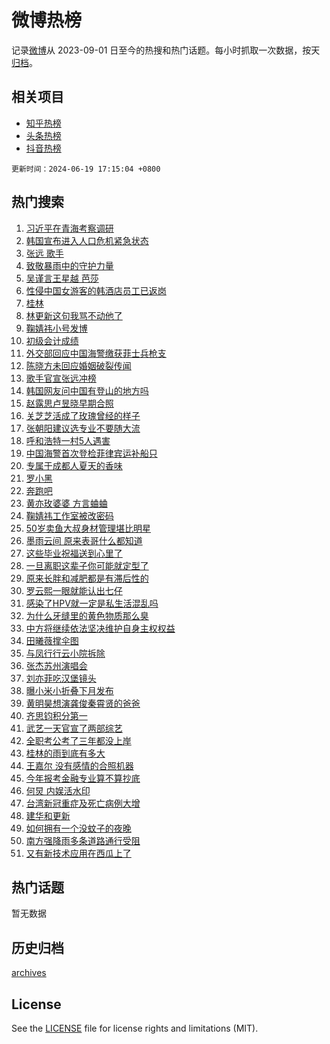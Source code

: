 # 微博热榜

记录[微博](https://www.weibo.com)从 2023-09-01 日至今的热搜和热门话题。每小时抓取一次数据，按天[归档](archives)。

## 相关项目

- [知乎热榜](https://github.com/hotarchive/zhihu)
- [头条热榜](https://github.com/hotarchive/toutiao)
- [抖音热榜](https://github.com/hotarchive/douyin)


`更新时间：2024-06-19 17:15:04 +0800`

## 热门搜索

1. [习近平在青海考察调研](https://m.weibo.cn/search?containerid=100103type%3D1%26t%3D10%26q%3D%23%E4%B9%A0%E8%BF%91%E5%B9%B3%E5%9C%A8%E9%9D%92%E6%B5%B7%E8%80%83%E5%AF%9F%E8%B0%83%E7%A0%94%23&stream_entry_id=51&isnewpage=1&extparam=seat%3D1%26cate%3D10103%26stream_entry_id%3D51%26pos%3D0%26filter_type%3Drealtimehot%26dgr%3D0%26c_type%3D51%26q%3D%2523%25E4%25B9%25A0%25E8%25BF%2591%25E5%25B9%25B3%25E5%259C%25A8%25E9%259D%2592%25E6%25B5%25B7%25E8%2580%2583%25E5%25AF%259F%25E8%25B0%2583%25E7%25A0%2594%2523%26display_time%3D1718788503%26pre_seqid%3D171878850315907291164)
1. [韩国宣布进入人口危机紧急状态](https://m.weibo.cn/search?containerid=100103type%3D1%26t%3D10%26q%3D%23%E9%9F%A9%E5%9B%BD%E5%AE%A3%E5%B8%83%E8%BF%9B%E5%85%A5%E4%BA%BA%E5%8F%A3%E5%8D%B1%E6%9C%BA%E7%B4%A7%E6%80%A5%E7%8A%B6%E6%80%81%23&stream_entry_id=31&isnewpage=1&extparam=seat%3D1%26flag%3D1%26realpos%3D1%26pos%3D0%26c_type%3D31%26lcate%3D5001%26band_rank%3D1%26cate%3D5001%26q%3D%2523%25E9%259F%25A9%25E5%259B%25BD%25E5%25AE%25A3%25E5%25B8%2583%25E8%25BF%259B%25E5%2585%25A5%25E4%25BA%25BA%25E5%258F%25A3%25E5%258D%25B1%25E6%259C%25BA%25E7%25B4%25A7%25E6%2580%25A5%25E7%258A%25B6%25E6%2580%2581%2523%26dgr%3D0%26stream_entry_id%3D31%26filter_type%3Drealtimehot%26display_time%3D1718788503%26pre_seqid%3D171878850315907291164)
1. [张远 歌手](https://m.weibo.cn/search?containerid=100103type%3D1%26t%3D10%26q%3D%E5%BC%A0%E8%BF%9C+%E6%AD%8C%E6%89%8B&stream_entry_id=31&isnewpage=1&extparam=seat%3D1%26flag%3D2%26realpos%3D2%26pos%3D1%26c_type%3D31%26lcate%3D5001%26band_rank%3D2%26cate%3D5001%26q%3D%25E5%25BC%25A0%25E8%25BF%259C%2520%25E6%25AD%258C%25E6%2589%258B%26dgr%3D0%26stream_entry_id%3D31%26filter_type%3Drealtimehot%26display_time%3D1718788503%26pre_seqid%3D171878850315907291164)
1. [致敬暴雨中的守护力量](https://m.weibo.cn/search?containerid=100103type%3D1%26t%3D10%26q%3D%23%E8%87%B4%E6%95%AC%E6%9A%B4%E9%9B%A8%E4%B8%AD%E7%9A%84%E5%AE%88%E6%8A%A4%E5%8A%9B%E9%87%8F%23&stream_entry_id=31&isnewpage=1&extparam=seat%3D1%26flag%3D0%26realpos%3D3%26pos%3D2%26c_type%3D31%26lcate%3D5001%26band_rank%3D3%26cate%3D5001%26q%3D%2523%25E8%2587%25B4%25E6%2595%25AC%25E6%259A%25B4%25E9%259B%25A8%25E4%25B8%25AD%25E7%259A%2584%25E5%25AE%2588%25E6%258A%25A4%25E5%258A%259B%25E9%2587%258F%2523%26dgr%3D0%26stream_entry_id%3D31%26filter_type%3Drealtimehot%26display_time%3D1718788503%26pre_seqid%3D171878850315907291164)
1. [吴谨言王星越 芭莎](https://m.weibo.cn/search?containerid=100103type%3D1%26t%3D10%26q%3D%E5%90%B4%E8%B0%A8%E8%A8%80%E7%8E%8B%E6%98%9F%E8%B6%8A+%E8%8A%AD%E8%8E%8E&stream_entry_id=31&isnewpage=1&extparam=seat%3D1%26flag%3D1%26realpos%3D4%26pos%3D3%26c_type%3D31%26lcate%3D5001%26band_rank%3D4%26cate%3D5001%26q%3D%25E5%2590%25B4%25E8%25B0%25A8%25E8%25A8%2580%25E7%258E%258B%25E6%2598%259F%25E8%25B6%258A%2520%25E8%258A%25AD%25E8%258E%258E%26dgr%3D0%26stream_entry_id%3D31%26filter_type%3Drealtimehot%26display_time%3D1718788503%26pre_seqid%3D171878850315907291164)
1. [性侵中国女游客的韩酒店员工已返岗](https://m.weibo.cn/search?containerid=100103type%3D1%26t%3D10%26q%3D%23%E6%80%A7%E4%BE%B5%E4%B8%AD%E5%9B%BD%E5%A5%B3%E6%B8%B8%E5%AE%A2%E7%9A%84%E9%9F%A9%E9%85%92%E5%BA%97%E5%91%98%E5%B7%A5%E5%B7%B2%E8%BF%94%E5%B2%97%23&stream_entry_id=31&isnewpage=1&extparam=seat%3D1%26flag%3D2%26realpos%3D5%26pos%3D4%26c_type%3D31%26lcate%3D5001%26band_rank%3D5%26cate%3D5001%26q%3D%2523%25E6%2580%25A7%25E4%25BE%25B5%25E4%25B8%25AD%25E5%259B%25BD%25E5%25A5%25B3%25E6%25B8%25B8%25E5%25AE%25A2%25E7%259A%2584%25E9%259F%25A9%25E9%2585%2592%25E5%25BA%2597%25E5%2591%2598%25E5%25B7%25A5%25E5%25B7%25B2%25E8%25BF%2594%25E5%25B2%2597%2523%26dgr%3D0%26stream_entry_id%3D31%26filter_type%3Drealtimehot%26display_time%3D1718788503%26pre_seqid%3D171878850315907291164)
1. [桂林](https://m.weibo.cn/search?containerid=100103type%3D1%26t%3D10%26q%3D%E6%A1%82%E6%9E%97&stream_entry_id=31&isnewpage=1&extparam=seat%3D1%26flag%3D0%26realpos%3D6%26pos%3D5%26c_type%3D31%26lcate%3D5001%26band_rank%3D6%26cate%3D5001%26q%3D%25E6%25A1%2582%25E6%259E%2597%26dgr%3D0%26stream_entry_id%3D31%26filter_type%3Drealtimehot%26display_time%3D1718788503%26pre_seqid%3D171878850315907291164)
1. [林更新这句我骂不动他了](https://m.weibo.cn/search?containerid=100103type%3D1%26t%3D10%26q%3D%23%E6%9E%97%E6%9B%B4%E6%96%B0%E8%BF%99%E5%8F%A5%E6%88%91%E9%AA%82%E4%B8%8D%E5%8A%A8%E4%BB%96%E4%BA%86%23&stream_entry_id=31&isnewpage=1&extparam=seat%3D1%26flag%3D2%26realpos%3D7%26pos%3D6%26c_type%3D31%26lcate%3D5001%26band_rank%3D7%26cate%3D5001%26q%3D%2523%25E6%259E%2597%25E6%259B%25B4%25E6%2596%25B0%25E8%25BF%2599%25E5%258F%25A5%25E6%2588%2591%25E9%25AA%2582%25E4%25B8%258D%25E5%258A%25A8%25E4%25BB%2596%25E4%25BA%2586%2523%26dgr%3D0%26stream_entry_id%3D31%26filter_type%3Drealtimehot%26display_time%3D1718788503%26pre_seqid%3D171878850315907291164)
1. [鞠婧祎小号发博](https://m.weibo.cn/search?containerid=100103type%3D1%26t%3D10%26q%3D%23%E9%9E%A0%E5%A9%A7%E7%A5%8E%E5%B0%8F%E5%8F%B7%E5%8F%91%E5%8D%9A%23&stream_entry_id=31&isnewpage=1&extparam=seat%3D1%26flag%3D2%26realpos%3D8%26pos%3D7%26c_type%3D31%26lcate%3D5001%26band_rank%3D8%26cate%3D5001%26q%3D%2523%25E9%259E%25A0%25E5%25A9%25A7%25E7%25A5%258E%25E5%25B0%258F%25E5%258F%25B7%25E5%258F%2591%25E5%258D%259A%2523%26dgr%3D0%26stream_entry_id%3D31%26filter_type%3Drealtimehot%26display_time%3D1718788503%26pre_seqid%3D171878850315907291164)
1. [初级会计成绩](https://m.weibo.cn/search?containerid=100103type%3D1%26t%3D10%26q%3D%E5%88%9D%E7%BA%A7%E4%BC%9A%E8%AE%A1%E6%88%90%E7%BB%A9&stream_entry_id=31&isnewpage=1&extparam=seat%3D1%26flag%3D1%26realpos%3D9%26pos%3D8%26c_type%3D31%26lcate%3D5001%26band_rank%3D9%26cate%3D5001%26q%3D%25E5%2588%259D%25E7%25BA%25A7%25E4%25BC%259A%25E8%25AE%25A1%25E6%2588%2590%25E7%25BB%25A9%26dgr%3D0%26stream_entry_id%3D31%26filter_type%3Drealtimehot%26display_time%3D1718788503%26pre_seqid%3D171878850315907291164)
1. [外交部回应中国海警缴获菲士兵枪支](https://m.weibo.cn/search?containerid=100103type%3D1%26t%3D10%26q%3D%23%E5%A4%96%E4%BA%A4%E9%83%A8%E5%9B%9E%E5%BA%94%E4%B8%AD%E5%9B%BD%E6%B5%B7%E8%AD%A6%E7%BC%B4%E8%8E%B7%E8%8F%B2%E5%A3%AB%E5%85%B5%E6%9E%AA%E6%94%AF%23&stream_entry_id=31&isnewpage=1&extparam=seat%3D1%26flag%3D1%26realpos%3D10%26pos%3D9%26c_type%3D31%26lcate%3D5001%26band_rank%3D10%26cate%3D5001%26q%3D%2523%25E5%25A4%2596%25E4%25BA%25A4%25E9%2583%25A8%25E5%259B%259E%25E5%25BA%2594%25E4%25B8%25AD%25E5%259B%25BD%25E6%25B5%25B7%25E8%25AD%25A6%25E7%25BC%25B4%25E8%258E%25B7%25E8%258F%25B2%25E5%25A3%25AB%25E5%2585%25B5%25E6%259E%25AA%25E6%2594%25AF%2523%26dgr%3D0%26stream_entry_id%3D31%26filter_type%3Drealtimehot%26display_time%3D1718788503%26pre_seqid%3D171878850315907291164)
1. [陈晓方未回应婚姻破裂传闻](https://m.weibo.cn/search?containerid=100103type%3D1%26t%3D10%26q%3D%23%E9%99%88%E6%99%93%E6%96%B9%E6%9C%AA%E5%9B%9E%E5%BA%94%E5%A9%9A%E5%A7%BB%E7%A0%B4%E8%A3%82%E4%BC%A0%E9%97%BB%23&stream_entry_id=31&isnewpage=1&extparam=seat%3D1%26flag%3D0%26realpos%3D11%26pos%3D10%26c_type%3D31%26lcate%3D5001%26band_rank%3D11%26cate%3D5001%26q%3D%2523%25E9%2599%2588%25E6%2599%2593%25E6%2596%25B9%25E6%259C%25AA%25E5%259B%259E%25E5%25BA%2594%25E5%25A9%259A%25E5%25A7%25BB%25E7%25A0%25B4%25E8%25A3%2582%25E4%25BC%25A0%25E9%2597%25BB%2523%26dgr%3D0%26stream_entry_id%3D31%26filter_type%3Drealtimehot%26display_time%3D1718788503%26pre_seqid%3D171878850315907291164)
1. [歌手官宣张远冲榜](https://m.weibo.cn/search?containerid=100103type%3D1%26t%3D10%26q%3D%E6%AD%8C%E6%89%8B%E5%AE%98%E5%AE%A3%E5%BC%A0%E8%BF%9C%E5%86%B2%E6%A6%9C&stream_entry_id=31&isnewpage=1&extparam=seat%3D1%26flag%3D0%26realpos%3D12%26pos%3D11%26c_type%3D31%26lcate%3D5001%26band_rank%3D12%26cate%3D5001%26q%3D%25E6%25AD%258C%25E6%2589%258B%25E5%25AE%2598%25E5%25AE%25A3%25E5%25BC%25A0%25E8%25BF%259C%25E5%2586%25B2%25E6%25A6%259C%26dgr%3D0%26stream_entry_id%3D31%26filter_type%3Drealtimehot%26display_time%3D1718788503%26pre_seqid%3D171878850315907291164)
1. [韩国网友问中国有登山的地方吗](https://m.weibo.cn/search?containerid=100103type%3D1%26t%3D10%26q%3D%E9%9F%A9%E5%9B%BD%E7%BD%91%E5%8F%8B%E9%97%AE%E4%B8%AD%E5%9B%BD%E6%9C%89%E7%99%BB%E5%B1%B1%E7%9A%84%E5%9C%B0%E6%96%B9%E5%90%97&stream_entry_id=31&isnewpage=1&extparam=seat%3D1%26flag%3D0%26realpos%3D13%26pos%3D12%26c_type%3D31%26lcate%3D5001%26band_rank%3D13%26cate%3D5001%26q%3D%25E9%259F%25A9%25E5%259B%25BD%25E7%25BD%2591%25E5%258F%258B%25E9%2597%25AE%25E4%25B8%25AD%25E5%259B%25BD%25E6%259C%2589%25E7%2599%25BB%25E5%25B1%25B1%25E7%259A%2584%25E5%259C%25B0%25E6%2596%25B9%25E5%2590%2597%26dgr%3D0%26stream_entry_id%3D31%26filter_type%3Drealtimehot%26display_time%3D1718788503%26pre_seqid%3D171878850315907291164)
1. [赵露思卢昱晓早期合照](https://m.weibo.cn/search?containerid=100103type%3D1%26t%3D10%26q%3D%23%E8%B5%B5%E9%9C%B2%E6%80%9D%E5%8D%A2%E6%98%B1%E6%99%93%E6%97%A9%E6%9C%9F%E5%90%88%E7%85%A7%23&stream_entry_id=31&isnewpage=1&extparam=seat%3D1%26flag%3D1%26realpos%3D14%26pos%3D13%26c_type%3D31%26lcate%3D5001%26band_rank%3D14%26cate%3D5001%26q%3D%2523%25E8%25B5%25B5%25E9%259C%25B2%25E6%2580%259D%25E5%258D%25A2%25E6%2598%25B1%25E6%2599%2593%25E6%2597%25A9%25E6%259C%259F%25E5%2590%2588%25E7%2585%25A7%2523%26dgr%3D0%26stream_entry_id%3D31%26filter_type%3Drealtimehot%26display_time%3D1718788503%26pre_seqid%3D171878850315907291164)
1. [关芝芝活成了玫瑰曾经的样子](https://m.weibo.cn/search?containerid=100103type%3D1%26t%3D10%26q%3D%23%E5%85%B3%E8%8A%9D%E8%8A%9D%E6%B4%BB%E6%88%90%E4%BA%86%E7%8E%AB%E7%91%B0%E6%9B%BE%E7%BB%8F%E7%9A%84%E6%A0%B7%E5%AD%90%23&stream_entry_id=31&isnewpage=1&extparam=seat%3D1%26flag%3D1%26realpos%3D15%26pos%3D14%26c_type%3D31%26lcate%3D5001%26band_rank%3D15%26cate%3D5001%26q%3D%2523%25E5%2585%25B3%25E8%258A%259D%25E8%258A%259D%25E6%25B4%25BB%25E6%2588%2590%25E4%25BA%2586%25E7%258E%25AB%25E7%2591%25B0%25E6%259B%25BE%25E7%25BB%258F%25E7%259A%2584%25E6%25A0%25B7%25E5%25AD%2590%2523%26dgr%3D0%26stream_entry_id%3D31%26filter_type%3Drealtimehot%26display_time%3D1718788503%26pre_seqid%3D171878850315907291164)
1. [张朝阳建议选专业不要随大流](https://m.weibo.cn/search?containerid=100103type%3D1%26t%3D10%26q%3D%23%E5%BC%A0%E6%9C%9D%E9%98%B3%E5%BB%BA%E8%AE%AE%E9%80%89%E4%B8%93%E4%B8%9A%E4%B8%8D%E8%A6%81%E9%9A%8F%E5%A4%A7%E6%B5%81%23&stream_entry_id=31&isnewpage=1&extparam=seat%3D1%26flag%3D1%26realpos%3D16%26pos%3D15%26c_type%3D31%26lcate%3D5001%26band_rank%3D16%26cate%3D5001%26q%3D%2523%25E5%25BC%25A0%25E6%259C%259D%25E9%2598%25B3%25E5%25BB%25BA%25E8%25AE%25AE%25E9%2580%2589%25E4%25B8%2593%25E4%25B8%259A%25E4%25B8%258D%25E8%25A6%2581%25E9%259A%258F%25E5%25A4%25A7%25E6%25B5%2581%2523%26dgr%3D0%26stream_entry_id%3D31%26filter_type%3Drealtimehot%26display_time%3D1718788503%26pre_seqid%3D171878850315907291164)
1. [呼和浩特一村5人遇害](https://m.weibo.cn/search?containerid=100103type%3D1%26t%3D10%26q%3D%23%E5%91%BC%E5%92%8C%E6%B5%A9%E7%89%B9%E4%B8%80%E6%9D%915%E4%BA%BA%E9%81%87%E5%AE%B3%23&stream_entry_id=31&isnewpage=1&extparam=seat%3D1%26flag%3D0%26realpos%3D17%26pos%3D16%26c_type%3D31%26lcate%3D5001%26band_rank%3D17%26cate%3D5001%26q%3D%2523%25E5%2591%25BC%25E5%2592%258C%25E6%25B5%25A9%25E7%2589%25B9%25E4%25B8%2580%25E6%259D%25915%25E4%25BA%25BA%25E9%2581%2587%25E5%25AE%25B3%2523%26dgr%3D0%26stream_entry_id%3D31%26filter_type%3Drealtimehot%26display_time%3D1718788503%26pre_seqid%3D171878850315907291164)
1. [中国海警首次登检菲律宾运补船只](https://m.weibo.cn/search?containerid=100103type%3D1%26t%3D10%26q%3D%23%E4%B8%AD%E5%9B%BD%E6%B5%B7%E8%AD%A6%E9%A6%96%E6%AC%A1%E7%99%BB%E6%A3%80%E8%8F%B2%E5%BE%8B%E5%AE%BE%E8%BF%90%E8%A1%A5%E8%88%B9%E5%8F%AA%23&stream_entry_id=31&isnewpage=1&extparam=seat%3D1%26flag%3D1%26realpos%3D18%26pos%3D17%26c_type%3D31%26lcate%3D5001%26band_rank%3D18%26cate%3D5001%26q%3D%2523%25E4%25B8%25AD%25E5%259B%25BD%25E6%25B5%25B7%25E8%25AD%25A6%25E9%25A6%2596%25E6%25AC%25A1%25E7%2599%25BB%25E6%25A3%2580%25E8%258F%25B2%25E5%25BE%258B%25E5%25AE%25BE%25E8%25BF%2590%25E8%25A1%25A5%25E8%2588%25B9%25E5%258F%25AA%2523%26dgr%3D0%26stream_entry_id%3D31%26filter_type%3Drealtimehot%26display_time%3D1718788503%26pre_seqid%3D171878850315907291164)
1. [专属于成都人夏天的香味](https://m.weibo.cn/search?containerid=100103type%3D1%26t%3D10%26q%3D%23%E4%B8%93%E5%B1%9E%E4%BA%8E%E6%88%90%E9%83%BD%E4%BA%BA%E5%A4%8F%E5%A4%A9%E7%9A%84%E9%A6%99%E5%91%B3%23&stream_entry_id=31&isnewpage=1&extparam=seat%3D1%26flag%3D32768%26realpos%3D19%26pos%3D18%26c_type%3D31%26lcate%3D5001%26band_rank%3D19%26cate%3D5001%26q%3D%2523%25E4%25B8%2593%25E5%25B1%259E%25E4%25BA%258E%25E6%2588%2590%25E9%2583%25BD%25E4%25BA%25BA%25E5%25A4%258F%25E5%25A4%25A9%25E7%259A%2584%25E9%25A6%2599%25E5%2591%25B3%2523%26dgr%3D0%26stream_entry_id%3D31%26filter_type%3Drealtimehot%26display_time%3D1718788503%26pre_seqid%3D171878850315907291164)
1. [罗小黑](https://m.weibo.cn/search?containerid=100103type%3D1%26t%3D10%26q%3D%E7%BD%97%E5%B0%8F%E9%BB%91&stream_entry_id=31&isnewpage=1&extparam=seat%3D1%26flag%3D0%26realpos%3D20%26pos%3D19%26c_type%3D31%26lcate%3D5001%26band_rank%3D20%26cate%3D5001%26q%3D%25E7%25BD%2597%25E5%25B0%258F%25E9%25BB%2591%26dgr%3D0%26stream_entry_id%3D31%26filter_type%3Drealtimehot%26display_time%3D1718788503%26pre_seqid%3D171878850315907291164)
1. [奔跑吧](https://m.weibo.cn/search?containerid=100103type%3D1%26t%3D10%26q%3D%E5%A5%94%E8%B7%91%E5%90%A7&stream_entry_id=31&isnewpage=1&extparam=seat%3D1%26flag%3D1%26realpos%3D21%26pos%3D20%26c_type%3D31%26lcate%3D5001%26band_rank%3D21%26cate%3D5001%26q%3D%25E5%25A5%2594%25E8%25B7%2591%25E5%2590%25A7%26dgr%3D0%26stream_entry_id%3D31%26filter_type%3Drealtimehot%26display_time%3D1718788503%26pre_seqid%3D171878850315907291164)
1. [黄亦玫婆婆 方言蛐蛐](https://m.weibo.cn/search?containerid=100103type%3D1%26t%3D10%26q%3D%E9%BB%84%E4%BA%A6%E7%8E%AB%E5%A9%86%E5%A9%86+%E6%96%B9%E8%A8%80%E8%9B%90%E8%9B%90&stream_entry_id=31&isnewpage=1&extparam=seat%3D1%26flag%3D1%26realpos%3D22%26pos%3D21%26c_type%3D31%26lcate%3D5001%26band_rank%3D22%26cate%3D5001%26q%3D%25E9%25BB%2584%25E4%25BA%25A6%25E7%258E%25AB%25E5%25A9%2586%25E5%25A9%2586%2520%25E6%2596%25B9%25E8%25A8%2580%25E8%259B%2590%25E8%259B%2590%26dgr%3D0%26stream_entry_id%3D31%26filter_type%3Drealtimehot%26display_time%3D1718788503%26pre_seqid%3D171878850315907291164)
1. [鞠婧祎工作室被改密码](https://m.weibo.cn/search?containerid=100103type%3D1%26t%3D10%26q%3D%23%E9%9E%A0%E5%A9%A7%E7%A5%8E%E5%B7%A5%E4%BD%9C%E5%AE%A4%E8%A2%AB%E6%94%B9%E5%AF%86%E7%A0%81%23&stream_entry_id=31&isnewpage=1&extparam=seat%3D1%26flag%3D0%26realpos%3D23%26pos%3D22%26c_type%3D31%26lcate%3D5001%26band_rank%3D23%26cate%3D5001%26q%3D%2523%25E9%259E%25A0%25E5%25A9%25A7%25E7%25A5%258E%25E5%25B7%25A5%25E4%25BD%259C%25E5%25AE%25A4%25E8%25A2%25AB%25E6%2594%25B9%25E5%25AF%2586%25E7%25A0%2581%2523%26dgr%3D0%26stream_entry_id%3D31%26filter_type%3Drealtimehot%26display_time%3D1718788503%26pre_seqid%3D171878850315907291164)
1. [50岁卖鱼大叔身材管理堪比明星](https://m.weibo.cn/search?containerid=100103type%3D1%26t%3D10%26q%3D%2350%E5%B2%81%E5%8D%96%E9%B1%BC%E5%A4%A7%E5%8F%94%E8%BA%AB%E6%9D%90%E7%AE%A1%E7%90%86%E5%A0%AA%E6%AF%94%E6%98%8E%E6%98%9F%23&stream_entry_id=31&isnewpage=1&extparam=seat%3D1%26flag%3D0%26realpos%3D24%26pos%3D23%26c_type%3D31%26lcate%3D5001%26band_rank%3D24%26cate%3D5001%26q%3D%252350%25E5%25B2%2581%25E5%258D%2596%25E9%25B1%25BC%25E5%25A4%25A7%25E5%258F%2594%25E8%25BA%25AB%25E6%259D%2590%25E7%25AE%25A1%25E7%2590%2586%25E5%25A0%25AA%25E6%25AF%2594%25E6%2598%258E%25E6%2598%259F%2523%26dgr%3D0%26stream_entry_id%3D31%26filter_type%3Drealtimehot%26display_time%3D1718788503%26pre_seqid%3D171878850315907291164)
1. [墨雨云间 原来表哥什么都知道](https://m.weibo.cn/search?containerid=100103type%3D1%26t%3D10%26q%3D%E5%A2%A8%E9%9B%A8%E4%BA%91%E9%97%B4+%E5%8E%9F%E6%9D%A5%E8%A1%A8%E5%93%A5%E4%BB%80%E4%B9%88%E9%83%BD%E7%9F%A5%E9%81%93&stream_entry_id=31&isnewpage=1&extparam=seat%3D1%26flag%3D0%26realpos%3D25%26pos%3D24%26c_type%3D31%26lcate%3D5001%26band_rank%3D25%26cate%3D5001%26q%3D%25E5%25A2%25A8%25E9%259B%25A8%25E4%25BA%2591%25E9%2597%25B4%2520%25E5%258E%259F%25E6%259D%25A5%25E8%25A1%25A8%25E5%2593%25A5%25E4%25BB%2580%25E4%25B9%2588%25E9%2583%25BD%25E7%259F%25A5%25E9%2581%2593%26dgr%3D0%26stream_entry_id%3D31%26filter_type%3Drealtimehot%26display_time%3D1718788503%26pre_seqid%3D171878850315907291164)
1. [这些毕业祝福送到心里了](https://m.weibo.cn/search?containerid=100103type%3D1%26t%3D10%26q%3D%23%E8%BF%99%E4%BA%9B%E6%AF%95%E4%B8%9A%E7%A5%9D%E7%A6%8F%E9%80%81%E5%88%B0%E5%BF%83%E9%87%8C%E4%BA%86%23&stream_entry_id=31&isnewpage=1&extparam=seat%3D1%26flag%3D32768%26realpos%3D26%26pos%3D25%26c_type%3D31%26lcate%3D5001%26band_rank%3D26%26cate%3D5001%26q%3D%2523%25E8%25BF%2599%25E4%25BA%259B%25E6%25AF%2595%25E4%25B8%259A%25E7%25A5%259D%25E7%25A6%258F%25E9%2580%2581%25E5%2588%25B0%25E5%25BF%2583%25E9%2587%258C%25E4%25BA%2586%2523%26dgr%3D0%26stream_entry_id%3D31%26filter_type%3Drealtimehot%26display_time%3D1718788503%26pre_seqid%3D171878850315907291164)
1. [一旦离职这辈子你可能就定型了](https://m.weibo.cn/search?containerid=100103type%3D1%26t%3D10%26q%3D%23%E4%B8%80%E6%97%A6%E7%A6%BB%E8%81%8C%E8%BF%99%E8%BE%88%E5%AD%90%E4%BD%A0%E5%8F%AF%E8%83%BD%E5%B0%B1%E5%AE%9A%E5%9E%8B%E4%BA%86%23&stream_entry_id=31&isnewpage=1&extparam=seat%3D1%26flag%3D0%26realpos%3D27%26pos%3D26%26c_type%3D31%26lcate%3D5001%26band_rank%3D27%26cate%3D5001%26q%3D%2523%25E4%25B8%2580%25E6%2597%25A6%25E7%25A6%25BB%25E8%2581%258C%25E8%25BF%2599%25E8%25BE%2588%25E5%25AD%2590%25E4%25BD%25A0%25E5%258F%25AF%25E8%2583%25BD%25E5%25B0%25B1%25E5%25AE%259A%25E5%259E%258B%25E4%25BA%2586%2523%26dgr%3D0%26stream_entry_id%3D31%26filter_type%3Drealtimehot%26display_time%3D1718788503%26pre_seqid%3D171878850315907291164)
1. [原来长胖和减肥都是有滞后性的](https://m.weibo.cn/search?containerid=100103type%3D1%26t%3D10%26q%3D%23%E5%8E%9F%E6%9D%A5%E9%95%BF%E8%83%96%E5%92%8C%E5%87%8F%E8%82%A5%E9%83%BD%E6%98%AF%E6%9C%89%E6%BB%9E%E5%90%8E%E6%80%A7%E7%9A%84%23&stream_entry_id=31&isnewpage=1&extparam=seat%3D1%26flag%3D0%26realpos%3D28%26pos%3D27%26c_type%3D31%26lcate%3D5001%26band_rank%3D28%26cate%3D5001%26q%3D%2523%25E5%258E%259F%25E6%259D%25A5%25E9%2595%25BF%25E8%2583%2596%25E5%2592%258C%25E5%2587%258F%25E8%2582%25A5%25E9%2583%25BD%25E6%2598%25AF%25E6%259C%2589%25E6%25BB%259E%25E5%2590%258E%25E6%2580%25A7%25E7%259A%2584%2523%26dgr%3D0%26stream_entry_id%3D31%26filter_type%3Drealtimehot%26display_time%3D1718788503%26pre_seqid%3D171878850315907291164)
1. [罗云熙一眼就能认出七仔](https://m.weibo.cn/search?containerid=100103type%3D1%26t%3D10%26q%3D%23%E7%BD%97%E4%BA%91%E7%86%99%E4%B8%80%E7%9C%BC%E5%B0%B1%E8%83%BD%E8%AE%A4%E5%87%BA%E4%B8%83%E4%BB%94%23&stream_entry_id=31&isnewpage=1&extparam=seat%3D1%26flag%3D1%26realpos%3D29%26pos%3D28%26c_type%3D31%26lcate%3D5001%26band_rank%3D29%26cate%3D5001%26q%3D%2523%25E7%25BD%2597%25E4%25BA%2591%25E7%2586%2599%25E4%25B8%2580%25E7%259C%25BC%25E5%25B0%25B1%25E8%2583%25BD%25E8%25AE%25A4%25E5%2587%25BA%25E4%25B8%2583%25E4%25BB%2594%2523%26dgr%3D0%26stream_entry_id%3D31%26filter_type%3Drealtimehot%26display_time%3D1718788503%26pre_seqid%3D171878850315907291164)
1. [感染了HPV就一定是私生活混乱吗](https://m.weibo.cn/search?containerid=100103type%3D1%26t%3D10%26q%3D%23%E6%84%9F%E6%9F%93%E4%BA%86HPV%E5%B0%B1%E4%B8%80%E5%AE%9A%E6%98%AF%E7%A7%81%E7%94%9F%E6%B4%BB%E6%B7%B7%E4%B9%B1%E5%90%97%23&stream_entry_id=31&isnewpage=1&extparam=seat%3D1%26flag%3D0%26realpos%3D30%26pos%3D29%26c_type%3D31%26lcate%3D5001%26band_rank%3D30%26cate%3D5001%26q%3D%2523%25E6%2584%259F%25E6%259F%2593%25E4%25BA%2586HPV%25E5%25B0%25B1%25E4%25B8%2580%25E5%25AE%259A%25E6%2598%25AF%25E7%25A7%2581%25E7%2594%259F%25E6%25B4%25BB%25E6%25B7%25B7%25E4%25B9%25B1%25E5%2590%2597%2523%26dgr%3D0%26stream_entry_id%3D31%26filter_type%3Drealtimehot%26display_time%3D1718788503%26pre_seqid%3D171878850315907291164)
1. [为什么牙缝里的黄色物质那么臭](https://m.weibo.cn/search?containerid=100103type%3D1%26t%3D10%26q%3D%23%E4%B8%BA%E4%BB%80%E4%B9%88%E7%89%99%E7%BC%9D%E9%87%8C%E7%9A%84%E9%BB%84%E8%89%B2%E7%89%A9%E8%B4%A8%E9%82%A3%E4%B9%88%E8%87%AD%23&stream_entry_id=31&isnewpage=1&extparam=seat%3D1%26flag%3D1%26realpos%3D31%26pos%3D30%26c_type%3D31%26lcate%3D5001%26band_rank%3D31%26cate%3D5001%26q%3D%2523%25E4%25B8%25BA%25E4%25BB%2580%25E4%25B9%2588%25E7%2589%2599%25E7%25BC%259D%25E9%2587%258C%25E7%259A%2584%25E9%25BB%2584%25E8%2589%25B2%25E7%2589%25A9%25E8%25B4%25A8%25E9%2582%25A3%25E4%25B9%2588%25E8%2587%25AD%2523%26dgr%3D0%26stream_entry_id%3D31%26filter_type%3Drealtimehot%26display_time%3D1718788503%26pre_seqid%3D171878850315907291164)
1. [中方将继续依法坚决维护自身主权权益](https://m.weibo.cn/search?containerid=100103type%3D1%26t%3D10%26q%3D%23%E4%B8%AD%E6%96%B9%E5%B0%86%E7%BB%A7%E7%BB%AD%E4%BE%9D%E6%B3%95%E5%9D%9A%E5%86%B3%E7%BB%B4%E6%8A%A4%E8%87%AA%E8%BA%AB%E4%B8%BB%E6%9D%83%E6%9D%83%E7%9B%8A%23&stream_entry_id=31&isnewpage=1&extparam=seat%3D1%26flag%3D1%26realpos%3D32%26pos%3D31%26c_type%3D31%26lcate%3D5001%26band_rank%3D32%26cate%3D5001%26q%3D%2523%25E4%25B8%25AD%25E6%2596%25B9%25E5%25B0%2586%25E7%25BB%25A7%25E7%25BB%25AD%25E4%25BE%259D%25E6%25B3%2595%25E5%259D%259A%25E5%2586%25B3%25E7%25BB%25B4%25E6%258A%25A4%25E8%2587%25AA%25E8%25BA%25AB%25E4%25B8%25BB%25E6%259D%2583%25E6%259D%2583%25E7%259B%258A%2523%26dgr%3D0%26stream_entry_id%3D31%26filter_type%3Drealtimehot%26display_time%3D1718788503%26pre_seqid%3D171878850315907291164)
1. [田曦薇撑伞图](https://m.weibo.cn/search?containerid=100103type%3D1%26t%3D10%26q%3D%23%E7%94%B0%E6%9B%A6%E8%96%87%E6%92%91%E4%BC%9E%E5%9B%BE%23&stream_entry_id=31&isnewpage=1&extparam=seat%3D1%26flag%3D1%26realpos%3D33%26pos%3D32%26c_type%3D31%26lcate%3D5001%26band_rank%3D33%26cate%3D5001%26q%3D%2523%25E7%2594%25B0%25E6%259B%25A6%25E8%2596%2587%25E6%2592%2591%25E4%25BC%259E%25E5%259B%25BE%2523%26dgr%3D0%26stream_entry_id%3D31%26filter_type%3Drealtimehot%26display_time%3D1718788503%26pre_seqid%3D171878850315907291164)
1. [与凤行行云小院拆除](https://m.weibo.cn/search?containerid=100103type%3D1%26t%3D10%26q%3D%23%E4%B8%8E%E5%87%A4%E8%A1%8C%E8%A1%8C%E4%BA%91%E5%B0%8F%E9%99%A2%E6%8B%86%E9%99%A4%23&stream_entry_id=31&isnewpage=1&extparam=seat%3D1%26flag%3D1%26realpos%3D34%26pos%3D33%26c_type%3D31%26lcate%3D5001%26band_rank%3D34%26cate%3D5001%26q%3D%2523%25E4%25B8%258E%25E5%2587%25A4%25E8%25A1%258C%25E8%25A1%258C%25E4%25BA%2591%25E5%25B0%258F%25E9%2599%25A2%25E6%258B%2586%25E9%2599%25A4%2523%26dgr%3D0%26stream_entry_id%3D31%26filter_type%3Drealtimehot%26display_time%3D1718788503%26pre_seqid%3D171878850315907291164)
1. [张杰苏州演唱会](https://m.weibo.cn/search?containerid=100103type%3D1%26t%3D10%26q%3D%E5%BC%A0%E6%9D%B0%E8%8B%8F%E5%B7%9E%E6%BC%94%E5%94%B1%E4%BC%9A&stream_entry_id=31&isnewpage=1&extparam=seat%3D1%26flag%3D1%26realpos%3D35%26pos%3D34%26c_type%3D31%26lcate%3D5001%26band_rank%3D35%26cate%3D5001%26q%3D%25E5%25BC%25A0%25E6%259D%25B0%25E8%258B%258F%25E5%25B7%259E%25E6%25BC%2594%25E5%2594%25B1%25E4%25BC%259A%26dgr%3D0%26stream_entry_id%3D31%26filter_type%3Drealtimehot%26display_time%3D1718788503%26pre_seqid%3D171878850315907291164)
1. [刘亦菲吃汉堡镜头](https://m.weibo.cn/search?containerid=100103type%3D1%26t%3D10%26q%3D%23%E5%88%98%E4%BA%A6%E8%8F%B2%E5%90%83%E6%B1%89%E5%A0%A1%E9%95%9C%E5%A4%B4%23&stream_entry_id=31&isnewpage=1&extparam=seat%3D1%26flag%3D0%26realpos%3D36%26pos%3D35%26c_type%3D31%26lcate%3D5001%26band_rank%3D36%26cate%3D5001%26q%3D%2523%25E5%2588%2598%25E4%25BA%25A6%25E8%258F%25B2%25E5%2590%2583%25E6%25B1%2589%25E5%25A0%25A1%25E9%2595%259C%25E5%25A4%25B4%2523%26dgr%3D0%26stream_entry_id%3D31%26filter_type%3Drealtimehot%26display_time%3D1718788503%26pre_seqid%3D171878850315907291164)
1. [曝小米小折叠下月发布](https://m.weibo.cn/search?containerid=100103type%3D1%26t%3D10%26q%3D%23%E6%9B%9D%E5%B0%8F%E7%B1%B3%E5%B0%8F%E6%8A%98%E5%8F%A0%E4%B8%8B%E6%9C%88%E5%8F%91%E5%B8%83%23&stream_entry_id=31&isnewpage=1&extparam=seat%3D1%26flag%3D1%26realpos%3D37%26pos%3D36%26c_type%3D31%26lcate%3D5001%26band_rank%3D37%26cate%3D5001%26q%3D%2523%25E6%259B%259D%25E5%25B0%258F%25E7%25B1%25B3%25E5%25B0%258F%25E6%258A%2598%25E5%258F%25A0%25E4%25B8%258B%25E6%259C%2588%25E5%258F%2591%25E5%25B8%2583%2523%26dgr%3D0%26stream_entry_id%3D31%26filter_type%3Drealtimehot%26display_time%3D1718788503%26pre_seqid%3D171878850315907291164)
1. [黄明昊想演龚俊秦霄贤的爸爸](https://m.weibo.cn/search?containerid=100103type%3D1%26t%3D10%26q%3D%23%E9%BB%84%E6%98%8E%E6%98%8A%E6%83%B3%E6%BC%94%E9%BE%9A%E4%BF%8A%E7%A7%A6%E9%9C%84%E8%B4%A4%E7%9A%84%E7%88%B8%E7%88%B8%23&stream_entry_id=31&isnewpage=1&extparam=seat%3D1%26flag%3D0%26realpos%3D38%26pos%3D37%26c_type%3D31%26lcate%3D5001%26band_rank%3D38%26cate%3D5001%26filter_type%3Drealtimehot%26q%3D%2523%25E9%25BB%2584%25E6%2598%258E%25E6%2598%258A%25E6%2583%25B3%25E6%25BC%2594%25E9%25BE%259A%25E4%25BF%258A%25E7%25A7%25A6%25E9%259C%2584%25E8%25B4%25A4%25E7%259A%2584%25E7%2588%25B8%25E7%2588%25B8%2523%26dgr%3D0%26stream_entry_id%3D31%26adid%3D242702%26display_time%3D1718788503%26pre_seqid%3D171878850315907291164)
1. [齐思钧积分第一](https://m.weibo.cn/search?containerid=100103type%3D1%26t%3D10%26q%3D%23%E9%BD%90%E6%80%9D%E9%92%A7%E7%A7%AF%E5%88%86%E7%AC%AC%E4%B8%80%23&stream_entry_id=31&isnewpage=1&extparam=seat%3D1%26flag%3D1%26realpos%3D39%26pos%3D38%26c_type%3D31%26lcate%3D5001%26band_rank%3D39%26cate%3D5001%26q%3D%2523%25E9%25BD%2590%25E6%2580%259D%25E9%2592%25A7%25E7%25A7%25AF%25E5%2588%2586%25E7%25AC%25AC%25E4%25B8%2580%2523%26dgr%3D0%26stream_entry_id%3D31%26filter_type%3Drealtimehot%26display_time%3D1718788503%26pre_seqid%3D171878850315907291164)
1. [武艺一天官宣了两部综艺](https://m.weibo.cn/search?containerid=100103type%3D1%26t%3D10%26q%3D%23%E6%AD%A6%E8%89%BA%E4%B8%80%E5%A4%A9%E5%AE%98%E5%AE%A3%E4%BA%86%E4%B8%A4%E9%83%A8%E7%BB%BC%E8%89%BA%23&stream_entry_id=31&isnewpage=1&extparam=seat%3D1%26flag%3D0%26realpos%3D40%26pos%3D39%26c_type%3D31%26lcate%3D5001%26band_rank%3D40%26cate%3D5001%26q%3D%2523%25E6%25AD%25A6%25E8%2589%25BA%25E4%25B8%2580%25E5%25A4%25A9%25E5%25AE%2598%25E5%25AE%25A3%25E4%25BA%2586%25E4%25B8%25A4%25E9%2583%25A8%25E7%25BB%25BC%25E8%2589%25BA%2523%26dgr%3D0%26stream_entry_id%3D31%26filter_type%3Drealtimehot%26display_time%3D1718788503%26pre_seqid%3D171878850315907291164)
1. [全职考公考了三年都没上岸](https://m.weibo.cn/search?containerid=100103type%3D1%26t%3D10%26q%3D%23%E5%85%A8%E8%81%8C%E8%80%83%E5%85%AC%E8%80%83%E4%BA%86%E4%B8%89%E5%B9%B4%E9%83%BD%E6%B2%A1%E4%B8%8A%E5%B2%B8%23&stream_entry_id=31&isnewpage=1&extparam=seat%3D1%26flag%3D0%26realpos%3D41%26pos%3D40%26c_type%3D31%26lcate%3D5001%26band_rank%3D41%26cate%3D5001%26q%3D%2523%25E5%2585%25A8%25E8%2581%258C%25E8%2580%2583%25E5%2585%25AC%25E8%2580%2583%25E4%25BA%2586%25E4%25B8%2589%25E5%25B9%25B4%25E9%2583%25BD%25E6%25B2%25A1%25E4%25B8%258A%25E5%25B2%25B8%2523%26dgr%3D0%26stream_entry_id%3D31%26filter_type%3Drealtimehot%26display_time%3D1718788503%26pre_seqid%3D171878850315907291164)
1. [桂林的雨到底有多大](https://m.weibo.cn/search?containerid=100103type%3D1%26t%3D10%26q%3D%23%E6%A1%82%E6%9E%97%E7%9A%84%E9%9B%A8%E5%88%B0%E5%BA%95%E6%9C%89%E5%A4%9A%E5%A4%A7%23&stream_entry_id=31&isnewpage=1&extparam=seat%3D1%26flag%3D0%26realpos%3D42%26pos%3D41%26c_type%3D31%26lcate%3D5001%26band_rank%3D42%26cate%3D5001%26q%3D%2523%25E6%25A1%2582%25E6%259E%2597%25E7%259A%2584%25E9%259B%25A8%25E5%2588%25B0%25E5%25BA%2595%25E6%259C%2589%25E5%25A4%259A%25E5%25A4%25A7%2523%26dgr%3D0%26stream_entry_id%3D31%26filter_type%3Drealtimehot%26display_time%3D1718788503%26pre_seqid%3D171878850315907291164)
1. [王嘉尔 没有感情的合照机器](https://m.weibo.cn/search?containerid=100103type%3D1%26t%3D10%26q%3D%E7%8E%8B%E5%98%89%E5%B0%94+%E6%B2%A1%E6%9C%89%E6%84%9F%E6%83%85%E7%9A%84%E5%90%88%E7%85%A7%E6%9C%BA%E5%99%A8&stream_entry_id=31&isnewpage=1&extparam=seat%3D1%26flag%3D1%26realpos%3D43%26pos%3D42%26c_type%3D31%26lcate%3D5001%26band_rank%3D43%26cate%3D5001%26q%3D%25E7%258E%258B%25E5%2598%2589%25E5%25B0%2594%2520%25E6%25B2%25A1%25E6%259C%2589%25E6%2584%259F%25E6%2583%2585%25E7%259A%2584%25E5%2590%2588%25E7%2585%25A7%25E6%259C%25BA%25E5%2599%25A8%26dgr%3D0%26stream_entry_id%3D31%26filter_type%3Drealtimehot%26display_time%3D1718788503%26pre_seqid%3D171878850315907291164)
1. [今年报考金融专业算不算抄底](https://m.weibo.cn/search?containerid=100103type%3D1%26t%3D10%26q%3D%23%E4%BB%8A%E5%B9%B4%E6%8A%A5%E8%80%83%E9%87%91%E8%9E%8D%E4%B8%93%E4%B8%9A%E7%AE%97%E4%B8%8D%E7%AE%97%E6%8A%84%E5%BA%95%23&stream_entry_id=31&isnewpage=1&extparam=seat%3D1%26flag%3D1%26realpos%3D44%26pos%3D43%26c_type%3D31%26lcate%3D5001%26band_rank%3D44%26cate%3D5001%26q%3D%2523%25E4%25BB%258A%25E5%25B9%25B4%25E6%258A%25A5%25E8%2580%2583%25E9%2587%2591%25E8%259E%258D%25E4%25B8%2593%25E4%25B8%259A%25E7%25AE%2597%25E4%25B8%258D%25E7%25AE%2597%25E6%258A%2584%25E5%25BA%2595%2523%26dgr%3D0%26stream_entry_id%3D31%26filter_type%3Drealtimehot%26display_time%3D1718788503%26pre_seqid%3D171878850315907291164)
1. [何炅 内娱活水印](https://m.weibo.cn/search?containerid=100103type%3D1%26t%3D10%26q%3D%E4%BD%95%E7%82%85+%E5%86%85%E5%A8%B1%E6%B4%BB%E6%B0%B4%E5%8D%B0&stream_entry_id=31&isnewpage=1&extparam=seat%3D1%26flag%3D0%26realpos%3D45%26pos%3D44%26c_type%3D31%26lcate%3D5001%26band_rank%3D45%26cate%3D5001%26q%3D%25E4%25BD%2595%25E7%2582%2585%2520%25E5%2586%2585%25E5%25A8%25B1%25E6%25B4%25BB%25E6%25B0%25B4%25E5%258D%25B0%26dgr%3D0%26stream_entry_id%3D31%26filter_type%3Drealtimehot%26display_time%3D1718788503%26pre_seqid%3D171878850315907291164)
1. [台湾新冠重症及死亡病例大增](https://m.weibo.cn/search?containerid=100103type%3D1%26t%3D10%26q%3D%23%E5%8F%B0%E6%B9%BE%E6%96%B0%E5%86%A0%E9%87%8D%E7%97%87%E5%8F%8A%E6%AD%BB%E4%BA%A1%E7%97%85%E4%BE%8B%E5%A4%A7%E5%A2%9E%23&stream_entry_id=31&isnewpage=1&extparam=seat%3D1%26flag%3D0%26realpos%3D46%26pos%3D45%26c_type%3D31%26lcate%3D5001%26band_rank%3D46%26cate%3D5001%26q%3D%2523%25E5%258F%25B0%25E6%25B9%25BE%25E6%2596%25B0%25E5%2586%25A0%25E9%2587%258D%25E7%2597%2587%25E5%258F%258A%25E6%25AD%25BB%25E4%25BA%25A1%25E7%2597%2585%25E4%25BE%258B%25E5%25A4%25A7%25E5%25A2%259E%2523%26dgr%3D0%26stream_entry_id%3D31%26filter_type%3Drealtimehot%26display_time%3D1718788503%26pre_seqid%3D171878850315907291164)
1. [建华和更新](https://m.weibo.cn/search?containerid=100103type%3D1%26t%3D10%26q%3D%E5%BB%BA%E5%8D%8E%E5%92%8C%E6%9B%B4%E6%96%B0&stream_entry_id=31&isnewpage=1&extparam=seat%3D1%26flag%3D1%26realpos%3D47%26pos%3D46%26c_type%3D31%26lcate%3D5001%26band_rank%3D47%26cate%3D5001%26q%3D%25E5%25BB%25BA%25E5%258D%258E%25E5%2592%258C%25E6%259B%25B4%25E6%2596%25B0%26dgr%3D0%26stream_entry_id%3D31%26filter_type%3Drealtimehot%26display_time%3D1718788503%26pre_seqid%3D171878850315907291164)
1. [如何拥有一个没蚊子的夜晚](https://m.weibo.cn/search?containerid=100103type%3D1%26t%3D10%26q%3D%23%E5%A6%82%E4%BD%95%E6%8B%A5%E6%9C%89%E4%B8%80%E4%B8%AA%E6%B2%A1%E8%9A%8A%E5%AD%90%E7%9A%84%E5%A4%9C%E6%99%9A%23&stream_entry_id=31&isnewpage=1&extparam=seat%3D1%26flag%3D0%26realpos%3D48%26pos%3D47%26c_type%3D31%26lcate%3D5001%26band_rank%3D48%26cate%3D5001%26q%3D%2523%25E5%25A6%2582%25E4%25BD%2595%25E6%258B%25A5%25E6%259C%2589%25E4%25B8%2580%25E4%25B8%25AA%25E6%25B2%25A1%25E8%259A%258A%25E5%25AD%2590%25E7%259A%2584%25E5%25A4%259C%25E6%2599%259A%2523%26dgr%3D0%26stream_entry_id%3D31%26filter_type%3Drealtimehot%26display_time%3D1718788503%26pre_seqid%3D171878850315907291164)
1. [南方强降雨多条道路通行受阻](https://m.weibo.cn/search?containerid=100103type%3D1%26t%3D10%26q%3D%23%E5%8D%97%E6%96%B9%E5%BC%BA%E9%99%8D%E9%9B%A8%E5%A4%9A%E6%9D%A1%E9%81%93%E8%B7%AF%E9%80%9A%E8%A1%8C%E5%8F%97%E9%98%BB%23&stream_entry_id=31&isnewpage=1&extparam=seat%3D1%26flag%3D1%26realpos%3D49%26pos%3D48%26c_type%3D31%26lcate%3D5001%26band_rank%3D49%26cate%3D5001%26q%3D%2523%25E5%258D%2597%25E6%2596%25B9%25E5%25BC%25BA%25E9%2599%258D%25E9%259B%25A8%25E5%25A4%259A%25E6%259D%25A1%25E9%2581%2593%25E8%25B7%25AF%25E9%2580%259A%25E8%25A1%258C%25E5%258F%2597%25E9%2598%25BB%2523%26dgr%3D0%26stream_entry_id%3D31%26filter_type%3Drealtimehot%26display_time%3D1718788503%26pre_seqid%3D171878850315907291164)
1. [又有新技术应用在西瓜上了](https://m.weibo.cn/search?containerid=100103type%3D1%26t%3D10%26q%3D%E5%8F%88%E6%9C%89%E6%96%B0%E6%8A%80%E6%9C%AF%E5%BA%94%E7%94%A8%E5%9C%A8%E8%A5%BF%E7%93%9C%E4%B8%8A%E4%BA%86&stream_entry_id=31&isnewpage=1&extparam=seat%3D1%26flag%3D1%26realpos%3D50%26pos%3D49%26c_type%3D31%26lcate%3D5001%26band_rank%3D50%26cate%3D5001%26q%3D%25E5%258F%2588%25E6%259C%2589%25E6%2596%25B0%25E6%258A%2580%25E6%259C%25AF%25E5%25BA%2594%25E7%2594%25A8%25E5%259C%25A8%25E8%25A5%25BF%25E7%2593%259C%25E4%25B8%258A%25E4%25BA%2586%26dgr%3D0%26stream_entry_id%3D31%26filter_type%3Drealtimehot%26display_time%3D1718788503%26pre_seqid%3D171878850315907291164)

## 热门话题

暂无数据

## 历史归档

[archives](archives)

## License

See the [LICENSE](LICENSE) file for license rights and limitations (MIT).
